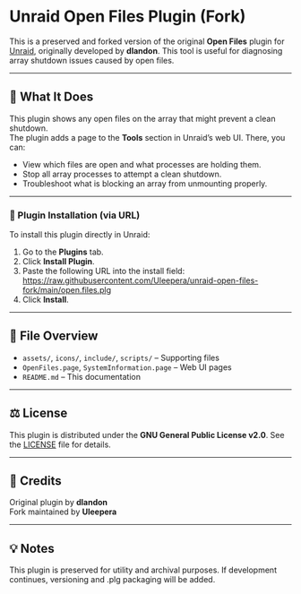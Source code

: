 # Unraid Open Files Plugin (Fork)

This is a preserved and forked version of the original **Open Files** plugin for [Unraid](https://unraid.net), originally developed by **dlandon**. This tool is useful for diagnosing array shutdown issues caused by open files.

---

## 🧩 What It Does

This plugin shows any open files on the array that might prevent a clean shutdown.  
The plugin adds a page to the **Tools** section in Unraid’s web UI. There, you can:

- View which files are open and what processes are holding them.
- Stop all array processes to attempt a clean shutdown.
- Troubleshoot what is blocking an array from unmounting properly.

---

### 🧩 Plugin Installation (via URL)

To install this plugin directly in Unraid:

1. Go to the **Plugins** tab.
2. Click **Install Plugin**.
3. Paste the following URL into the install field:  
   https://raw.githubusercontent.com/Uleepera/unraid-open-files-fork/main/open.files.plg
4. Click **Install**.

---

## 📁 File Overview

- `assets/`, `icons/`, `include/`, `scripts/` – Supporting files
- `OpenFiles.page`, `SystemInformation.page` – Web UI pages
- `README.md` – This documentation

---

## ⚖️ License

This plugin is distributed under the **GNU General Public License v2.0**. See the [LICENSE](LICENSE) file for details.

---

## 🙏 Credits

Original plugin by **dlandon**  
Fork maintained by **Uleepera**

---

## 💡 Notes

This plugin is preserved for utility and archival purposes. If development continues, versioning and .plg packaging will be added.
